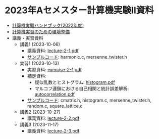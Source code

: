 # 2023年Aセメスター計算機実験II資料

* [計算機実験ハンドブック(2022年度)](https://github.com/utphys-comp/handbook/releases/download/handbook-2022/handbook.pdf)
* [計算機実習のための環境整備](https://utphys-comp.github.io)
* 講義・実習資料
  * 講義1 (2023-10-06)
    * 講義資料: [lecture-2-1.pdf](lecture/lecture-2-1.pdf)
    * [サンプルコード](sample): harmonic.c, mersenne_twister.h
  * 実習1 (2023-10-13)
    * 実習資料: [exercise-2-1.pdf](exercise/exercise-2-1.pdf)
    * 補足資料:
      * 疑似乱数とヒストグラム: [histogram.pdf](exercise/histogram.pdf)
      * マルコフ連鎖における自己相関と統計誤差解析: [autocorrelation.pdf](exercise/autocorrelation.pdf)
    * [サンプルコード](sample): cmatrix.h, histogram.c, mersenne_twister.h, random.c, square_lattice.c
  * 講義2 (2023-10-27)
    * 講義資料: [lecture-2-2.pdf](lecture/lecture-2-2.pdf)
  * 講義3 (2023-11-17)
    * 講義資料: [lecture-2-3.pdf](lecture/lecture-2-3.pdf)
